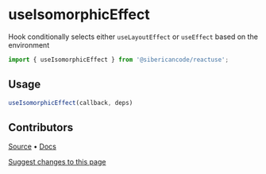 # useIsomorphicEffect

Hook conditionally selects either `useLayoutEffect` or `useEffect` based on the environment

```typescript
import { useIsomorphicEffect } from '@sibericancode/reactuse';
```

## Usage
```typescript
useIsomorphicEffect(callback, deps)
```

## Contributors

[Source](https://github.com/siberiacancode/reactuse/blob/main/src/hooks/useIsomorphicEffect/useIsomorphicEffect.ts) • [Docs](#)

[Suggest changes to this page](#)
